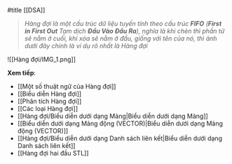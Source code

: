 #title [[DSA]]

> _Hàng đợi là một cấu trúc dữ liệu tuyến tính theo cấu trúc **FIFO** (**First in First Out** Tạm dịch **Đầu Vào Đầu Ra**), nghĩa là khi chèn thì phần tử sẽ nằm ở cuối, khi xóa sẽ nằm ở đầu, giống với tên của nó, thì ảnh dưới đây chính là ví dụ rõ nhất là Hàng đợi_

![[Hàng đợi/IMG_1.png]]

**Xem tiếp**:
- [[Một số thuật ngữ của Hàng đợi]]
- [[Biểu diễn Hàng đợi]]
- [[Phân tích Hàng đợi]]
- [[Các loại Hàng đợi]]
- [[Hàng đợi/Biểu diễn dưới dạng Mảng|Biểu diễn dưới dạng Mảng]]
- [[Biểu diễn dưới dạng Mảng động (VECTOR)|Biểu diễn dưới dạng Mảng động (VECTOR)]]
- [[Hàng đợi/Biểu diễn dưới dạng Danh sách liên kết|Biểu diễn dưới dạng Danh sách liên kết]]
- [[Hàng đợi hai đầu STL]]
